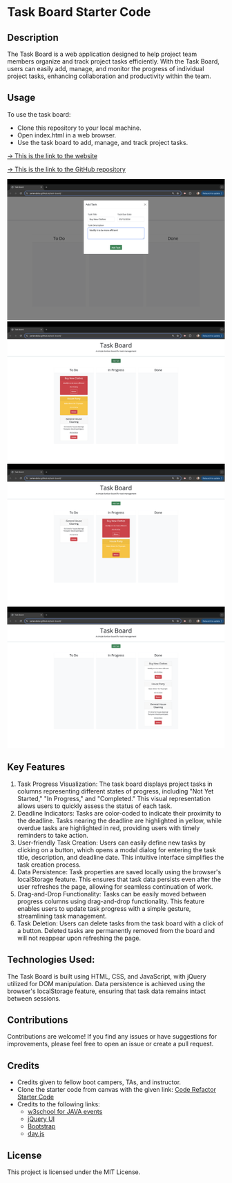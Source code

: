 # Task Board Starter Code

## Description
The Task Board is a web application designed to help project team members organize and track project tasks efficiently. With the Task Board, users can easily add, manage, and monitor the progress of individual project tasks, enhancing collaboration and productivity within the team.

## Usage
To use the task board:

- Clone this repository to your local machine.
- Open index.html in a web browser.
- Use the task board to add, manage, and track project tasks.

[&rarr; This is the link to the website](https://janiandaluz.github.io/task-board/)

[&rarr; This is the link to the GitHub repository](https://github.com/janiandaluz/task-board)

![Actual Website Screenshot](./assets/images/Screenshot1.png)
![Actual Website Screenshot](./assets/images/Screenshot2.png)
![Actual Website Screenshot](./assets/images/Screenshot3.png)
![Actual Website Screenshot](./assets/images/Screenshot4.png)

## Key Features
1. Task Progress Visualization: The task board displays project tasks in columns representing different states of progress, including "Not Yet Started," "In Progress," and "Completed." This visual representation allows users to quickly assess the status of each task.
2. Deadline Indicators: Tasks are color-coded to indicate their proximity to the deadline. Tasks nearing the deadline are highlighted in yellow, while overdue tasks are highlighted in red, providing users with timely reminders to take action.
3. User-friendly Task Creation: Users can easily define new tasks by clicking on a button, which opens a modal dialog for entering the task title, description, and deadline date. This intuitive interface simplifies the task creation process.
4. Data Persistence: Task properties are saved locally using the browser's localStorage feature. This ensures that task data persists even after the user refreshes the page, allowing for seamless continuation of work.
5. Drag-and-Drop Functionality: Tasks can be easily moved between progress columns using drag-and-drop functionality. This feature enables users to update task progress with a simple gesture, streamlining task management.
6. Task Deletion: Users can delete tasks from the task board with a click of a button. Deleted tasks are permanently removed from the board and will not reappear upon refreshing the page.

## Technologies Used:
The Task Board is built using HTML, CSS, and JavaScript, with jQuery utilized for DOM manipulation. Data persistence is achieved using the browser's localStorage feature, ensuring that task data remains intact between sessions.

## Contributions
Contributions are welcome! If you find any issues or have suggestions for improvements, please feel free to open an issue or create a pull request.

## Credits
- Credits given to fellow boot campers, TAs, and instructor.
- Clone the starter code from canvas with the given link: [Code Refactor Starter Code](https://github.com/coding-boot-camp/musical-happiness)
- Credits to the following links:
    - [w3school for JAVA events](https://www.w3schools.com/js/js_events.asp)
    - [jQuery UI](https://jqueryui.com/droppable/)
    - [Bootstrap](https://getbootstrap.com/docs/4.3/components/modal/)
    - [day.js](https://day.js.org/en/)

## License
This project is licensed under the MIT License.